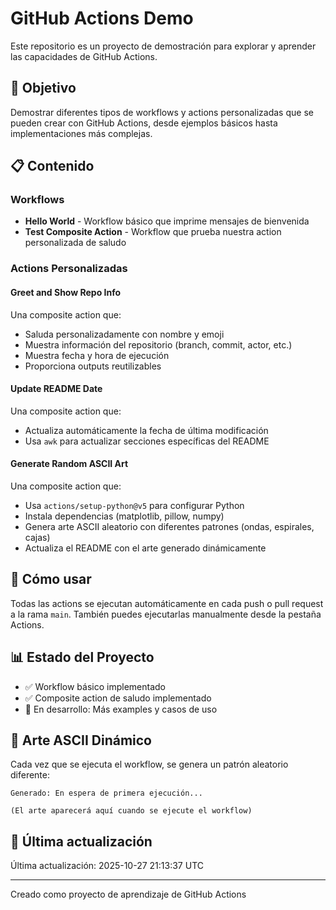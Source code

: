 # GitHub Actions Demo

Este repositorio es un proyecto de demostración para explorar y aprender las capacidades de GitHub Actions.

## 🎯 Objetivo

Demostrar diferentes tipos de workflows y actions personalizadas que se pueden crear con GitHub Actions, desde ejemplos básicos hasta implementaciones más complejas.

## 📋 Contenido

### Workflows

- **Hello World** - Workflow básico que imprime mensajes de bienvenida
- **Test Composite Action** - Workflow que prueba nuestra action personalizada de saludo

### Actions Personalizadas

#### Greet and Show Repo Info
Una composite action que:
- Saluda personalizadamente con nombre y emoji
- Muestra información del repositorio (branch, commit, actor, etc.)
- Muestra fecha y hora de ejecución
- Proporciona outputs reutilizables

#### Update README Date
Una composite action que:
- Actualiza automáticamente la fecha de última modificación
- Usa `awk` para actualizar secciones específicas del README

#### Generate Random ASCII Art
Una composite action que:
- Usa `actions/setup-python@v5` para configurar Python
- Instala dependencias (matplotlib, pillow, numpy)
- Genera arte ASCII aleatorio con diferentes patrones (ondas, espirales, cajas)
- Actualiza el README con el arte generado dinámicamente

## 🚀 Cómo usar

Todas las actions se ejecutan automáticamente en cada push o pull request a la rama `main`. También puedes ejecutarlas manualmente desde la pestaña Actions.

## 📊 Estado del Proyecto

- ✅ Workflow básico implementado
- ✅ Composite action de saludo implementado
- 🔄 En desarrollo: Más examples y casos de uso

## 🎨 Arte ASCII Dinámico

Cada vez que se ejecuta el workflow, se genera un patrón aleatorio diferente:

<!-- ASCII_ART_START -->
```
Generado: En espera de primera ejecución...

(El arte aparecerá aquí cuando se ejecute el workflow)
```
<!-- ASCII_ART_END -->

## 📅 Última actualización

<!-- LAST_UPDATE_START -->
Última actualización: 2025-10-27 21:13:37 UTC
<!-- LAST_UPDATE_END -->

---

Creado como proyecto de aprendizaje de GitHub Actions
